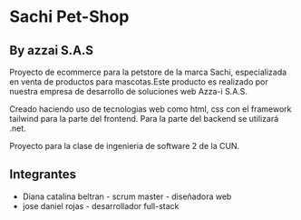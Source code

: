 # Sachi Pet-Shop
## By azzai S.A.S

Proyecto de ecommerce para la petstore de la marca Sachi, especializada en venta de productos para mascotas.Este producto es realizado por nuestra empresa de desarrollo de soluciones web Azza-i S.A.S.



Creado haciendo uso de tecnologias web como html, css con el framework tailwind para la parte del frontend. Para la parte del backend se utilizará .net.

Proyecto  para la clase de ingenieria de software 2 de la CUN.
 ## Integrantes
 - Diana catalina beltran - scrum master - diseñadora web
 - jose daniel rojas - desarrollador full-stack
